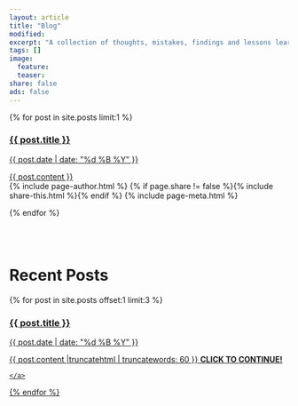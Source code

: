```yaml
---
layout: article
title: "Blog"
modified:
excerpt: "A collection of thoughts, mistakes, findings and lessons learned along the way."
tags: []
image:
  feature:
  teaser:
share: false
ads: false
---
```



{% for post in site.posts limit:1 %}
  <li style="list-style-type:none">
    <a href="{{ post.url }}">
    <h3 class="brand-blue">{{ post.title }}</h3>
    <p class="blogdate">{{ post.date | date: "%d %B %Y" }}</p>
    <div>{{ post.content }}</div>
    </a>
  </li>

  <footer class="page-footer">
  {% include page-author.html %}
    {% if page.share != false %}{% include share-this.html %}{% endif %}
    {% include page-meta.html %}
  </footer><!-- /.footer -->

{% endfor %}

<br> 
<br>

<h1>Recent Posts</h1>
{% for post in site.posts offset:1 limit:3 %}
  <li style="list-style-type:none">
    <a href="{{ post.url }}">
    <h3 class="brand-blue">{{ post.title }}</h3>
    <p class="blogdate">{{ post.date | date: "%d %B %Y" }}</p>
    <div>{{ post.content |truncatehtml | truncatewords: 60 }}
    <b> CLICK TO CONTINUE! </b>
    </div>
    
    </a>
  </li>
{% endfor %}

